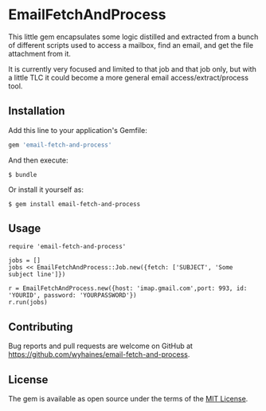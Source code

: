 # EmailFetchAndProcess

This little gem encapsulates some logic distilled and extracted from a bunch of different scripts used to access a mailbox, find an email, and get the file attachment from it.

It is currently very focused and limited to that job and that job only, but with a little TLC it could become a more general email access/extract/process tool.

## Installation

Add this line to your application's Gemfile:

```ruby
gem 'email-fetch-and-process'
```

And then execute:

    $ bundle

Or install it yourself as:

    $ gem install email-fetch-and-process

## Usage

```
require 'email-fetch-and-process'

jobs = []
jobs << EmailFetchAndProcess::Job.new({fetch: ['SUBJECT', 'Some subject line']})

r = EmailFetchAndProcess.new({host: 'imap.gmail.com',port: 993, id: 'YOURID', password: 'YOURPASSWORD'})
r.run(jobs)
```

## Contributing

Bug reports and pull requests are welcome on GitHub at https://github.com/wyhaines/email-fetch-and-process.

## License

The gem is available as open source under the terms of the [MIT License](https://opensource.org/licenses/MIT).
